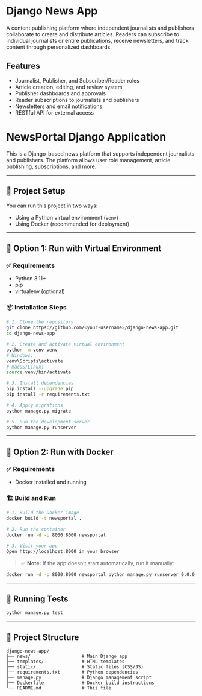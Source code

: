 # Django News App

A content publishing platform where independent journalists and publishers collaborate to create and distribute articles. 
Readers can subscribe to individual journalists or entire publications, receive newsletters, and track content through personalized dashboards.

## Features
- Journalist, Publisher, and Subscriber/Reader roles
- Article creation, editing, and review system
- Publisher dashboards and approvals
- Reader subscriptions to journalists and publishers
- Newsletters and email notifications
- RESTful API for external access

# NewsPortal Django Application

This is a Django-based news platform that supports independent journalists and publishers. The platform allows user role management, article publishing, subscriptions, and more.

---

## 🧰 Project Setup

You can run this project in two ways:

- Using a Python virtual environment (`venv`)
- Using Docker (recommended for deployment)

---

## 🐍 Option 1: Run with Virtual Environment

### ✅ Requirements

- Python 3.11+
- pip
- virtualenv (optional)

### 📦 Installation Steps

```bash
# 1. Clone the repository
git clone https://github.com/<your-username>/django-news-app.git
cd django-news-app

# 2. Create and activate virtual environment
python -m venv venv
# Windows:
venv\Scripts\activate
# macOS/Linux:
source venv/bin/activate

# 3. Install dependencies
pip install --upgrade pip
pip install -r requirements.txt

# 4. Apply migrations
python manage.py migrate

# 5. Run the development server
python manage.py runserver
````

---

## 🐳 Option 2: Run with Docker

### ✅ Requirements

* Docker installed and running

### 🏗️ Build and Run

```bash
# 1. Build the Docker image
docker build -t newsportal .

# 2. Run the container
docker run -d -p 8000:8000 newsportal

# 3. Visit your app
Open http://localhost:8000 in your browser
```

> ✅ **Note:** If the app doesn’t start automatically, run it manually:

```bash
docker run -d -p 8000:8000 newsportal python manage.py runserver 0.0.0.0:8000
```

---

## 🧪 Running Tests

```bash
python manage.py test
```

---

## 📁 Project Structure

```
django-news-app/
├── news/                   # Main Django app
├── templates/              # HTML templates
├── static/                 # Static files (CSS/JS)
├── requirements.txt        # Python dependencies
├── manage.py               # Django management script
├── Dockerfile              # Docker build instructions
└── README.md               # This file
```